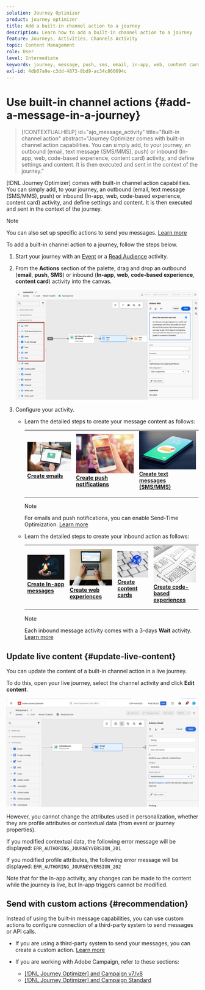 ```yaml
---
solution: Journey Optimizer
product: journey optimizer
title: Add a built-in channel action to a journey
description: Learn how to add a built-in channel action to a journey
feature: Journeys, Activities, Channels Activity
topic: Content Management
role: User
level: Intermediate
keywords: journey, message, push, sms, email, in-app, web, content card, code-based experience
exl-id: 4db07a9e-c3dd-4873-8bd9-ac34c860694c
---
```

# Use built-in channel actions {#add-a-message-in-a-journey}

>[!CONTEXTUALHELP]
>id="ajo_message_activity"
>title="Built-in channel action"
>abstract="Journey Optimizer comes with built-in channel action capabilities. You can simply add, to your journey, an outbound (email, text message (SMS/MMS), push) or inbound (In-app, web, code-based experience, content card) activity, and define settings and content. It is then executed and sent in the context of the journey."

[!DNL Journey Optimizer] comes with built-in channel action capabilities. You can simply add, to your journey, an outbound (email, text message (SMS/MMS), push) or inbound (In-app, web, code-based experience, content card) activity, and define settings and content. It is then executed and sent in the context of the journey.

>[!NOTE]
>
>You can also set up specific actions to send you messages. [Learn more](#recommendation)

To add a built-in channel action to a journey, follow the steps below.

1. Start your journey with an [Event](general-events.md) or a [Read Audience](read-audience.md) activity.

1. From the **Actions** section of the palette, drag and drop an outbound (**email**, **push**, **SMS**) or inbound (**In-app**, **web**, **code-based experience**, **content card**) activity into the canvas.

   ![](assets/journey-web-activity.png)

1. Configure your activity.
   
   * Learn the detailed steps to create your message content as follows:

      <table style="table-layout:fixed">
      <tr style="border: 0;">
      <td>
      <a href="../email/create-email.md">
      <img alt="Lead" src="../assets/do-not-localize/email.jpg">
      </a>
      <div><a href="../email/create-email.md"><strong>Create emails</strong>
      </div>
      <p>
      </td>
      <td>
      <a href="../push/create-push.md">
      <img alt="Infrequent" src="../assets/do-not-localize/push.jpg">
      </a>
      <div>
      <a href="../push/create-push.md"><strong>Create push notifications<strong></a>
      </div>
      <p>
      </td>
      <td>
      <a href="../sms/create-sms.md">
      <img alt="Validation" src="../assets/do-not-localize/sms.jpg">
      </a>
      <div>
      <a href="../sms/create-sms.md"><strong>Create text messages (SMS/MMS)</strong></a>
      </div>
      <p>
      </td>
      </tr>
      </table>

      >[!NOTE]
      >
      >For emails and push notifications, you can enable Send-Time Optimization. [Learn more](send-time-optimization.md)

   * Learn the detailed steps to create your inbound action as follows:

      <table style="table-layout:fixed">
      <tr style="border: 0;">
      <td>
      <a href="../in-app/create-in-app.md">
      <img alt="Lead" src="../assets/do-not-localize/in-app.jpg">
      </a>
      <div><a href="../in-app/create-in-app.md"><strong>Create In-app messages</strong>
      </div>
      <p>
      </td>
      <td>
      <a href="../web/create-web.md">
      <img alt="Lead" src="../assets/do-not-localize/web-create.jpg">
      </a>
      <div><a href="../web/create-web.md"><strong>Create web experiences</strong>
      </div>
      <p>
      </td>
      <td>
      <a href="../content-card/create-content-card.md">
      <img alt="Lead" src="../assets/do-not-localize/sms-config.jpg">
      </a>
      <div><a href="../content-card/create-content-card.md"><strong>Create content cards</strong>
      </div>
      <p>
      </td>
      <td>
      <a href="../code-based/create-code-based.md">
      <img alt="Infrequent" src="../assets/do-not-localize/web-design.jpg">
      </a>
      <div>
      <a href="../code-based/create-code-based.md"><strong>Create code-based experiences<strong></a>
      </div>
      <p>
      </td>
      </tr>
      </table>

      >[!NOTE]
      >
      >Each inbound message activity comes with a 3-days **Wait** activity. [Learn more](wait-activity.md#auto-wait-node)


## Update live content {#update-live-content}

You can update the content of a built-in channel action in a live journey.

To do this, open your live journey, select the channel activity and click **Edit content**.

![](assets/add-a-message2.png)

However, you cannot change the attributes used in personalization, whether they are profile attributes or contextual data (from event or journey properties).

If you modified contextual data, the following error message will be displayed: `ERR_AUTHORING_JOURNEYVERSION_201`

If you modified profile attributes, the following error message will be displayed: `ERR_AUTHORING_JOURNEYVERSION_202`

Note that for the In-app activity, any changes can be made to the content while the journey is live, but In-app triggers cannot be modified.

## Send with custom actions {#recommendation}

Instead of using the built-in message capabilities, you can use custom actions to configure connection of a third-party system to send messages or API calls.

* If you are using a third-party system to send your messages, you can create a custom action. [Learn more](../action/action.md)

* If you are working with Adobe Campaign, refer to these sections:

   * [[!DNL Journey Optimizer] and Campaign v7/v8](../action/acc-action.md)
   * [[!DNL Journey Optimizer] and Campaign Standard](../action/acs-action.md)